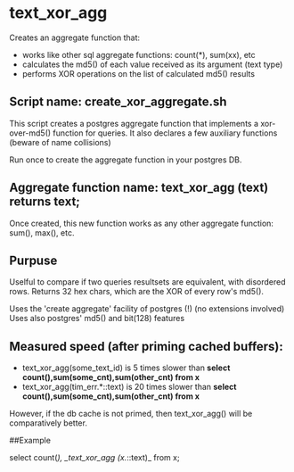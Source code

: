 # text_xor_agg

Creates an aggregate function that:

- works like other sql aggregate functions: count(\*), sum(xx), etc
- calculates the md5() of each value received as its argument (text type)
- performs XOR operations on the list of calculated md5() results

## Script name: create_xor_aggregate.sh

This script creates a postgres aggregate function
that implements a xor-over-md5() function for queries.
It also declares a few auxiliary functions (beware of name collisions)

Run once to create the aggregate function in your postgres DB.

## Aggregate function name:  text_xor_agg (text) returns text;

Once created, this new function works as any other aggregate function: sum(), max(), etc.

## Purpuse
Uselful to compare if two queries resultsets are equivalent, with disordered rows.
Returns 32 hex chars, which are the XOR of every row's md5().

Uses the 'create aggregate' facility of postgres (!) (no extensions involved)
Uses also postgres' md5() and bit(128) features

## Measured speed (after priming cached buffers):
  -   text_xor_agg(some_text_id)    is  5 times slower than **select count(),sum(some_cnt),sum(other_cnt) from x**
  -   text_xor_agg(tim_err.*::text) is 20 times slower than **select count(),sum(some_cnt),sum(other_cnt) from x**

However, if the db cache is not primed, then text_xor_agg() will be comparatively better.

##Example
 
select count(*), _text_xor_agg (x.*::text)_  from x;

